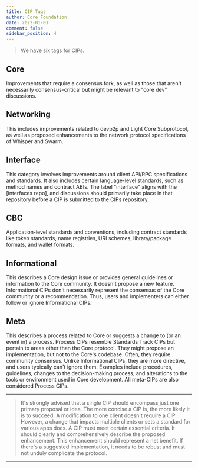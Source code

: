 ```yaml
---
title: CIP Tags
author: Core Foundation
date: 2022-01-01
comment: false
sidebar_position: 4
---
```

> We have six tags for CIPs.

## Core

Improvements that require a consensus fork, as well as those that aren't necessarily consensus-critical but might be relevant to "core dev" discussions.

## Networking

This includes improvements related to devp2p and Light Core Subprotocol, as well as proposed enhancements to the network protocol specifications of Whisper and Swarm.

## Interface

This category involves improvements around client API/RPC specifications and standards. It also includes certain language-level standards, such as method names and contract ABIs. The label "interface" aligns with the [interfaces repo], and discussions should primarily take place in that repository before a CIP is submitted to the CIPs repository.

## CBC

Application-level standards and conventions, including contract standards like token standards, name registries, URI schemes, library/package formats, and wallet formats.

## Informational

This describes a Core design issue or provides general guidelines or information to the Core community. It doesn't propose a new feature. Informational CIPs don't necessarily represent the consensus of the Core community or a recommendation. Thus, users and implementers can either follow or ignore Informational CIPs.

## Meta

This describes a process related to Core or suggests a change to (or an event in) a process. Process CIPs resemble Standards Track CIPs but pertain to areas other than the Core protocol. They might propose an implementation, but not to the Core's codebase. Often, they require community consensus. Unlike Informational CIPs, they are more directive, and users typically can't ignore them. Examples include procedures, guidelines, changes to the decision-making process, and alterations to the tools or environment used in Core development. All meta-CIPs are also considered Process CIPs.

---

> It's strongly advised that a single CIP should encompass just one primary proposal or idea. The more concise a CIP is, the more likely it is to succeed. A modification to one client doesn't require a CIP. However, a change that impacts multiple clients or sets a standard for various apps does.
> A CIP must meet certain essential criteria. It should clearly and comprehensively describe the proposed enhancement. This enhancement should represent a net benefit. If there's a suggested implementation, it needs to be robust and must not unduly complicate the protocol.

---
